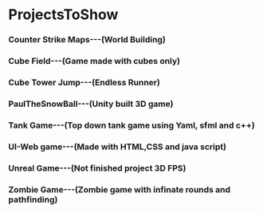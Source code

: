 # ProjectsToShow
### Counter Strike Maps---(World Building)

### Cube Field---(Game made with cubes only)

### Cube Tower Jump---(Endless Runner)

### PaulTheSnowBall---(Unity built 3D game)

### Tank Game---(Top down tank game using Yaml, sfml and c++)

### UI-Web game---(Made with HTML,CSS and java script)

### Unreal Game---(Not finished project 3D FPS)

### Zombie Game---(Zombie game with infinate rounds and pathfinding)
